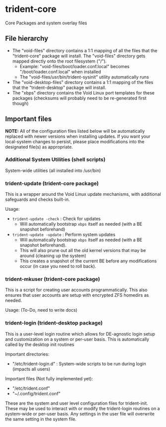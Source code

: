 # trident-core
Core Packages and system overlay files

## File hierarchy
* The "void-files" directory contains a 1:1 mapping of all the files that the "trident-core" package will install. The "void-files" directory gets mapped directly onto the root filesystem ("/").
   * Example: "void-files/boot/loader.conf.local" becomes "/boot/loader.conf.local" when installed
   * The "void-files/usr/bin/trident-sysinit" utility automatically runs
* The "void-desktop-files" directory contains a 1:1 mapping of the files that the "trident-desktop" package will install.
* The "xbps" directory contains the Void Linux port templates for these packages (checksums will probably need to be re-generated first though)

## Important files
**NOTE:** All of the configuration files listed below will be automatically replaced with newer versions when installing updates. If you want your local-system changes to persist, please place modifications into the designated file(s) as appropriate.

### Additional System Utilities (shell scripts)
System-wide utilities (all installed into /usr/bin)

### trident-update (trident-core package)
This is a wrapper around the Void Linux update mechanisms, with additional safeguards and checks built-in.

Usage:

* `trident-update -check` : Check for updates
   * Will automatically bootstrap `xbps` itself as needed (with a BE snapshot beforehand)
* `trident-update -update` : Perform system updates
   * Will automatically bootstrap `xbps` itself as needed (with a BE snapshot beforehand).
   * This will also prune out all the old kernel versions that may be around (cleaning up the system)
   * This creates a snapshot of the current BE before any modifications occur (in case you need to roll back).

### trident-mkuser (trident-core package)
This is a script for creating user accounts programmatically. This also ensures that user accounts are setup with encrypted ZFS homedirs as needed.

Usage: (To-Do, need to write docs)

### trident-login (trident-desktop package)
This is a user-level login routine which allows for DE-agnostic login setup and customization on a system or per-user basis.
This is automatically called by the desktop init routines

Important directories:

* "/etc/trident-login.d" : System-wide scripts to be run during login (impacts all users)

Important files (Not fully implemented yet):

* "/etc/trident.conf"
* "~/.config/trident.conf"

These are the system and user level configuration files for trident-init. These may be used to interact with or modify the trident-login routines on a system-wide or per-user basis. Any settings in the user file will overwrite the same setting in the system file.
  
